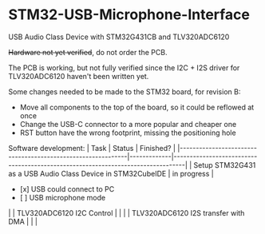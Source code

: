 # STM32-USB-Microphone-Interface
USB Audio Class Device with STM32G431CB and TLV320ADC6120

~~Hardware not yet verified~~, do not order the PCB. 

The PCB is working, but not fully verified since the I2C + I2S driver for TLV320ADC6120 haven't been written yet.

Some changes needed to be made to the STM32 board, for revision B:
 - Move all components to the top of the board, so it could be reflowed at once
 - Change the USB-C connector to a more popular and cheaper one
 - RST button have the wrong footprint, missing the positioning hole
 
Software development:
| Task                                                        | Status      | Finished?                                                                       |
|-------------------------------------------------------------|-------------|---------------------------------------------------------------------------------|
| Setup STM32G431 as a USB Audio Class Device in STM32CubeIDE | in progress | <ul><li>[x] USB could connect to PC </li><li>[ ] USB microphone mode </li></ul> |
| TLV320ADC6120 I2C Control                                   |             |                                                                                 |
| TLV320ADC6120 I2S transfer with DMA                         |             |                                                                                 |
